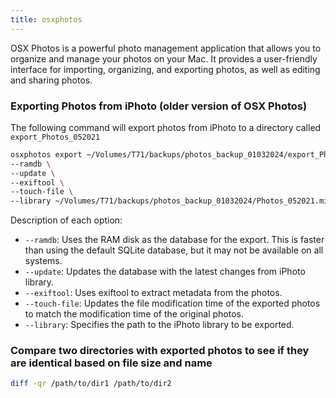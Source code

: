 ```yaml
---
title: osxphotos
---
```


OSX Photos is a powerful photo management application that allows you to organize and manage your photos on your Mac. It provides a user-friendly interface for importing, organizing, and exporting photos, as well as editing and sharing photos.

### Exporting Photos from iPhoto (older version of OSX Photos)

The following command will export photos from iPhoto to a directory called `export_Photos_052021`

```bash
osxphotos export ~/Volumes/T71/backups/photos_backup_01032024/export_Photos_052021 \
--ramdb \
--update \
--exiftool \
--touch-file \
--library ~/Volumes/T71/backups/photos_backup_01032024/Photos_052021.migratedphotolibrary
```

Description of each option:

- `--ramdb`: Uses the RAM disk as the database for the export. This is faster than using the default SQLite database, but it may not be available on all systems.
- `--update`: Updates the database with the latest changes from iPhoto library.
- `--exiftool`: Uses exiftool to extract metadata from the photos.
- `--touch-file`: Updates the file modification time of the exported photos to match the modification time of the original photos.
- `--library`: Specifies the path to the iPhoto library to be exported.


### Compare two directories with exported photos to see if they are identical based on file size and name

```bash
diff -qr /path/to/dir1 /path/to/dir2
```

